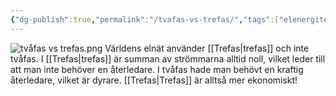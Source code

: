 ```yaml
---
{"dg-publish":true,"permalink":"/tvafas-vs-trefas/","tags":["elenergiteknik"]}
---
```


![tvåfas vs trefas.png](/img/user/images/tv%C3%A5fas%20vs%20trefas.png)
Världens elnät använder [[Trefas\|trefas]] och inte tvåfas. I [[Trefas\|trefas]] är summan av strömmarna alltid noll, vilket leder till att man inte behöver en återledare. I tvåfas hade man behövt en kraftig återledare, vilket är dyrare. [[Trefas\|Trefas]] är alltså mer ekonomiskt!
